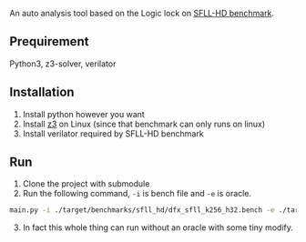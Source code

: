 An auto analysis tool based on the Logic lock on [SFLL-HD benchmark](https://github.com/DfX-NYUAD/CCS17).

## Prequirement
Python3, z3-solver, verilator

## Installation
1. Install python however you want
2. Install [z3](https://github.com/Z3Prover/z3) on Linux (since that benchmark can only runs on linux)
3. Install verilator required by SFLL-HD benchmark

## Run
1. Clone the project with submodule
2. Run the following command, `-i` is bench file and `-e` is oracle.
```sh
main.py -i ./target/benchmarks/sfll_hd/dfx_sfll_k256_h32.bench -e ./target/bin/DfX_64bit
```
3. In fact this whole thing can run without an oracle with some tiny modify.